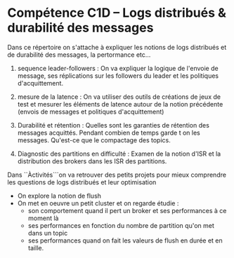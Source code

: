 # Compétence C1D – Logs distribués & durabilité des messages

Dans ce répertoire on s'attache à expliquer les notions de logs distribués et de durabilité des messages, la pertormance etc...

1) sequence leader-followers : 
On va expliquer la logique de l'envoie de message, ses réplications sur les followers du leader et les politiques d'acquittement.

2) mesure de la latence :
On va utiliser des outils de créations de jeux de test et mesurer les éléments de latence autour de la notion précédente (envois de messages et politiques d'acquittement)

3) Durabilité et rétention :
Quelles sont les garanties de rétention des messages acquittés. Pendant combien de temps garde t on les messages. Qu'est-ce que le compactage des topics.

4) Diagnostic des partitions en difficulté : 
Examen de la notion d'ISR et la distribution des brokers dans les ISR des partitions.

Dans ``Àctivités```on va retrouver des petits projets pour mieux comprendre les questions de logs distribués et leur optimisation

- On explore la notion de flush 
- On met en oeuvre un petit cluster et on regarde étudie : 
    - son comportement quand il pert un broker et ses performances à ce moment là
    - ses performances en fonction du nombre de partition qu'on met dans un topic
    - ses performances quand on fait les valeurs de flush en durée et en taille.